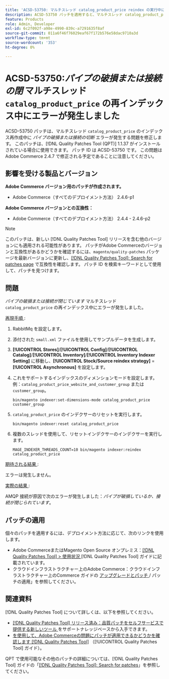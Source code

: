 ```yaml
---
title: 'ACSD-53750: マルチスレッド catalog_product_price reindex の実行中に「パイプが破損しているか、接続が閉じています」というエラーが発生しました'
description: ACSD-53750 パッチを適用すると、マルチスレッド catalog_product_price reindex の実行中に*Broken pipe or closed connection* エラーが発生するAdobe Commerceの問題を修正できます。
feature: Products
role: Admin, Developer
exl-id: 6c2f092f-a98e-4990-839c-a7291635f8af
source-git-commit: 011a6f46f76029eaf67f172b576e58dac9710a3d
workflow-type: tm+mt
source-wordcount: '353'
ht-degree: 0%

---
```


# ACSD-53750:*パイプの破損または接続の閉* マルチスレッド `catalog_product_price` の再インデックス中にエラーが発生しました

ACSD-53750 パッチは、マルチスレッド `catalog_product_price` のインデックス再作成中に *パイプの破損または接続の切断* エラーが発生する問題を修正します。 このパッチは、[!DNL Quality Patches Tool (QPT)] 1.1.37 がインストールされている場合に使用できます。 パッチ ID は ACSD-53750 です。 この問題はAdobe Commerce 2.4.7 で修正される予定であることに注意してください。

## 影響を受ける製品とバージョン

**Adobe Commerce バージョン用のパッチが作成されます。**

* Adobe Commerce（すべてのデプロイメント方法） 2.4.6-p1

**Adobe Commerce バージョンとの互換性：**

* Adobe Commerce（すべてのデプロイメント方法） 2.4.4 - 2.4.6-p2

>[!NOTE]
>
>このパッチは、新しい [!DNL Quality Patches Tool] リリースを含む他のバージョンにも適用される可能性があります。 パッチがAdobe Commerceのバージョンと互換性があるかどうかを確認するには、`magento/quality-patches` パッケージを最新バージョンに更新し、[[!DNL Quality Patches Tool]: Search for patches page](https://experienceleague.adobe.com/tools/commerce-quality-patches/index.html?lang=ja) で互換性を確認します。 パッチ ID を検索キーワードとして使用して、パッチを見つけます。

## 問題

*パイプの破損または接続が閉じています* マルチスレッド `catalog_product_price` の再インデックス中にエラーが発生しました。

<u> 再現手順 </u>:

1. RabbitMq を設定します。
1. 添付された `small.xml` ファイルを使用してサンプルデータを生成します。
1. **[!UICONTROL Stores]**/**[!UICONTROL Config]**/**[!UICONTROL Catalog]**/**[!UICONTROL Inventory]**/**[!UICONTROL Inventory Indexer Setting]** に移動し、**[!UICONTROL Stock/Source reindex strategy]** = **[!UICONTROL Asynchronous]** を設定します。
1. これをサポートするインデックスのディメンションモードを設定します。 例：`catalog_product_price_website_and_customer_group` または `customer_group`。

   ```
   bin/magento indexer:set-dimensions-mode catalog_product_price customer_group
   ```

1. `catalog_product_price` のインデクサーのリセットを実行します。

   ```
   bin/magento indexer:reset catalog_product_price
   ```

1. 複数のスレッドを使用して、リセットインデクサーのインデクサーを実行します。

   ```
   MAGE_INDEXER_THREADS_COUNT=10 bin/magento indexer:reindex catalog_product_price
   ```

<u> 期待される結果 </u>:

エラーは発生しません。

<u> 実際の結果 </u>:

AMQP 接続が原因で次のエラーが発生しました：*パイプが破損しているか、接続が閉じられています*。

## パッチの適用

個々のパッチを適用するには、デプロイメント方法に応じて、次のリンクを使用します。

* Adobe CommerceまたはMagento Open Source オンプレミス：[[!DNL Quality Patches Tool] > 使用状況 ](/help/tools/quality-patches-tool/usage.md) [!DNL Quality Patches Tool] ガイドに記載されています。
* クラウドインフラストラクチャー上のAdobe Commerce：クラウドインフラストラクチャー上のCommerce ガイドの [ アップグレードとパッチ ](https://experienceleague.adobe.com/docs/commerce-cloud-service/user-guide/develop/upgrade/apply-patches.html?lang=ja)/ パッチの適用」を参照してください。

## 関連資料

[!DNL Quality Patches Tool] について詳しくは、以下を参照してください。

* [[!DNL Quality Patches Tool]  リリース済み：品質パッチをセルフサービスで提供する新しいツール ](https://experienceleague.adobe.com/ja/docs/commerce-operations/tools/quality-patches-tool/quality-patches-tool-to-self-serve-quality-patches) をサポートナレッジベースから入手できます。
* [ を使用して、Adobe Commerceの問題にパッチが適用できるかどうかを確認します  [!DNL Quality Patches Tool]](/help/tools/quality-patches-tool/patches-available-in-qpt/check-patch-for-magento-issue-with-magento-quality-patches.md) （[!UICONTROL Quality Patches Tool] ガイド）。


QPT で使用可能なその他のパッチの詳細については、[!DNL Quality Patches Tool] ガイドの「[[!DNL Quality Patches Tool]: Search for patches](https://experienceleague.adobe.com/tools/commerce-quality-patches/index.html?lang=ja)」を参照してください。
